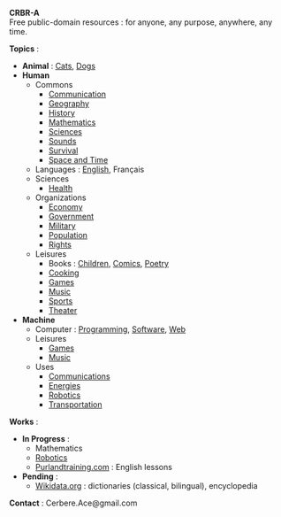 **CRBR-A**  
Free public-domain resources : for anyone, any purpose, anywhere, any time.  

**Topics** :  
+ **Animal** :
  [Cats](https://github.com/CRBR-A/AnimalCats),
  [Dogs](https://github.com/CRBR-A/AnimalDogs)  
+ **Human**  
  + Commons  
    - [Communication](https://github.com/CRBR-A/HumanCommonsCommunication)
    - [Geography](https://github.com/CRBR-A/HumanCommonsGeography)   
    - [History](https://github.com/CRBR-A/HumanCommonsHistory)   
    - [Mathematics](https://github.com/CRBR-A/HumanCommonsMathematics)  
    - [Sciences](https://github.com/CRBR-A/HumanCommonsSciences)  
    - [Sounds](https://github.com/CRBR-A/HumanCommonsSounds)  
    - [Survival](https://github.com/CRBR-A/HumanCommonsSurvival)  
    - [Space and Time](https://github.com/CRBR-A/HumanCommonsSpaceTime)  
  + Languages : 
    [English](https://github.com/CRBR-A/HumanLanguagesEnglish), Français  
  + Sciences  
    - [Health](https://github.com/CRBR-A/HumanSciencesHealth)  
  + Organizations 
    - [Economy](https://github.com/CRBR-A/HumanOrganizationsEconomy)  
    - [Government](https://github.com/CRBR-A/HumanOrganizationsGovernment)  
    - [Military](https://github.com/CRBR-A/HumanOrganizationsMilitary)  
    - [Population](https://github.com/CRBR-A/HumanOrganizationsPopulation)  
    - [Rights](https://github.com/CRBR-A/HumanOrganizationsRights)  
  + Leisures
    + Books :
     [Children](https://github.com/CRBR-A/HumanLeisuresBooksChildren),
     [Comics](https://github.com/CRBR-A/HumanLeisuresBooksComics), 
     [Poetry](https://github.com/CRBR-A/HumanLeisuresBooksPoetry)  
    + [Cooking](https://github.com/CRBR-A/HumanLeisuresCooking)  
    + [Games](https://github.com/CRBR-A/HumanLeisuresGames)  
    + [Music](https://github.com/CRBR-A/HumanLeisuresMusic)  
    + [Sports](https://github.com/CRBR-A/HumanLeisuresSports)  
    + [Theater](https://github.com/CRBR-A/HumanLeisuresTheater)  
+ **Machine**  
  + Computer : 
    [Programming](https://github.com/CRBR-A/MachineComputerProgramming),
    [Software](https://github.com/CRBR-A/MachineComputerSoftware),
    [Web](https://github.com/CRBR-A/MachineComputerWeb)  
  + Leisures  
    + [Games](https://github.com/CRBR-A/MachineLeisuresGames)  
    + [Music](https://github.com/CRBR-A/MachineLeisuresMusic)  
  + Uses
    + [Communications](https://github.com/CRBR-A/MachineUsesCommunications)  
    + [Energies](https://github.com/CRBR-A/MachineUsesEnergies)  
    + [Robotics](https://github.com/CRBR-A/MachineUsesRobotics)  
    + [Transportation](https://github.com/CRBR-A/MachineUsesTransportation)  
  
**Works** :  
+ **In Progress** : 
  - Mathematics  
  - [Robotics](https://github.com/CRBR-A/MachineUsesRobotics)  
  - [Purlandtraining.com](https://purlandtraining.com/) : English lessons  
+ **Pending** :  
  - [Wikidata.org](https://www.wikidata.org/) : dictionaries (classical, bilingual), encyclopedia  

  
**Contact** : 
<code><!-- &#x20; --></code>&#x43;&#x65;&#x72;&#x62;&#x65;&#x72;&#x65;<span><!-- &#x40; --></span>&#x2E;&#x41;&#x63;&#x65;<span><!-- &#x40; --></span>&#x40;&#x67;&#x6D;&#x61;<span><!-- &#x40; --></span>&#x69;<span><!-- &#x40; --></span>&#x6C;&#x2E;&#x63;&#x6F;&#x6D;<code><!-- &#x20; --></code>  
